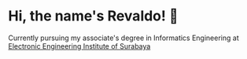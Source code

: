 # Hi, the name's Revaldo! 👋
Currently pursuing my associate's degree in Informatics Engineering at [Electronic Engineering Institute of Surabaya](https://www.pens.ac.id)

